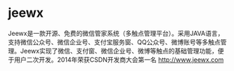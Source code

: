 # jeewx
Jeewx是一款开源、免费的微信管家系统（多触点管理平台）。采用JAVA语言，支持微信公众号、微信企业号、支付宝服务窗、QQ公众号、微博账号等多触点管理。Jeewx实现了微信、支付窗、微信企业号、微博等触点的基础管理功能，便于用户二次开发。2014年荣获CSDN开发商大会第一名 http://www.jeewx.com
